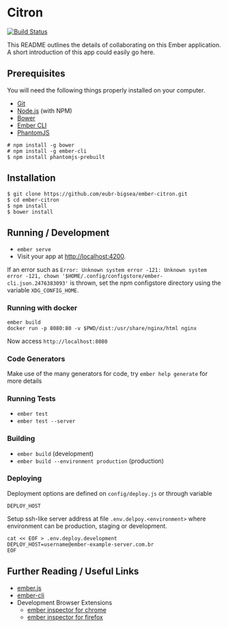 # Citron
[![Build Status](https://travis-ci.org/eubr-bigsea/ember-citron.svg?branch=gm_deploy)](https://travis-ci.org/eubr-bigsea/ember-citron)

This README outlines the details of collaborating on this Ember application.
A short introduction of this app could easily go here.

## Prerequisites

You will need the following things properly installed on your computer.

* [Git](http://git-scm.com/)
* [Node.js](http://nodejs.org/) (with NPM)
* [Bower](http://bower.io/)
* [Ember CLI](http://ember-cli.com/)
* [PhantomJS](http://phantomjs.org/)

```
# npm install -g bower
# npm install -g ember-cli
$ npm install phantomjs-prebuilt
```

## Installation

```
$ git clone https://github.com/eubr-bigsea/ember-citron.git
$ cd ember-citron
$ npm install
$ bower install
```

## Running / Development

* `ember serve`
* Visit your app at [http://localhost:4200](http://localhost:4200).

If an error such as `Error: Unknown system error -121: Unknown system error
-121, chown '$HOME/.config/configstore/ember-cli.json.2476383093'` is thrown,
set the npm configstore directory using the variable `XDG_CONFIG_HOME`.

### Running with docker
```
ember build
docker run -p 8080:80 -v $PWD/dist:/usr/share/nginx/html nginx
```
Now access `http://localhost:8080`

### Code Generators

Make use of the many generators for code, try `ember help generate` for more details

### Running Tests

* `ember test`
* `ember test --server`

### Building

* `ember build` (development)
* `ember build --environment production` (production)

### Deploying

Deployment options are defined on `config/deploy.js` or through variable
```
DEPLOY_HOST
```

Setup ssh-like server address at file `.env.delpoy.<environment>` where
environment can be production, staging or development.

```
cat << EOF > .env.deploy.development
DEPLOY_HOST=username@ember-example-server.com.br
EOF
```

## Further Reading / Useful Links

* [ember.js](http://emberjs.com/)
* [ember-cli](http://ember-cli.com/)
* Development Browser Extensions
  * [ember inspector for chrome](https://chrome.google.com/webstore/detail/ember-inspector/bmdblncegkenkacieihfhpjfppoconhi)
  * [ember inspector for firefox](https://addons.mozilla.org/en-US/firefox/addon/ember-inspector/)

